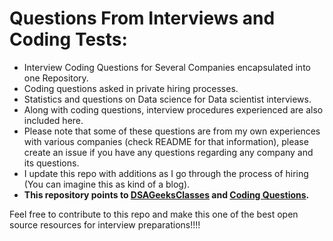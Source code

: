 # Questions From Interviews and Coding Tests:  
  
+ Interview Coding Questions for Several Companies encapsulated into one Repository.  
+ Coding questions asked in private hiring processes.  
+ Statistics and questions on Data science for Data scientist interviews.  
+ Along with coding questions, interview procedures experienced are also included here.  
+ Please note that some of these questions are from my own experiences with various companies (check README for that information), please create an issue if you have any questions regarding any company and its questions.  
+ I update this repo with additions as I go through the process of hiring (You can imagine this as kind of a blog).  
+ **This repository points to [DSAGeeksClasses](https://github.com/absognety/DSA-GeeksClasses) and [Coding Questions](https://github.com/absognety/AlgorithmicQuestions).**  
  
Feel free to contribute to this repo and make this one of the best open source resources for interview preparations!!!!  
